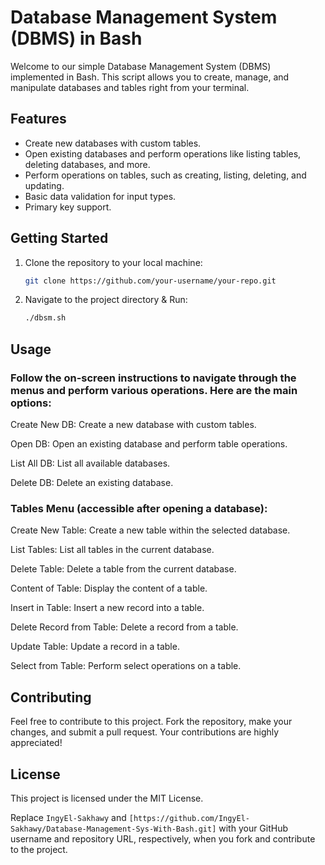 
# Database Management System (DBMS) in Bash

Welcome to our simple Database Management System (DBMS) implemented in Bash. This script allows you to create, manage, and manipulate databases and tables right from your terminal.

## Features

- Create new databases with custom tables.
- Open existing databases and perform operations like listing tables, deleting databases, and more.
- Perform operations on tables, such as creating, listing, deleting, and updating.
- Basic data validation for input types.
- Primary key support.

## Getting Started

1. Clone the repository to your local machine:

   ```bash
   git clone https://github.com/your-username/your-repo.git

2. Navigate to the project directory & Run:
    ```bash
    ./dbsm.sh


## Usage

### Follow the on-screen instructions to navigate through the menus and perform various operations. Here are the main options:

Create New DB: Create a new database with custom tables.

Open DB: Open an existing database and perform table operations.

List All DB: List all available databases.

Delete DB: Delete an existing database.



### Tables Menu (accessible after opening a database):

Create New Table: Create a new table within the selected database.

List Tables: List all tables in the current database.

Delete Table: Delete a table from the current database.

Content of Table: Display the content of a table.

Insert in Table: Insert a new record into a table.

Delete Record from Table: Delete a record from a table.

Update Table: Update a record in a table.

Select from Table: Perform select operations on a table.


## Contributing
Feel free to contribute to this project. Fork the repository, make your changes, and submit a pull request. Your contributions are highly appreciated!

## License
This project is licensed under the MIT License.

Replace `IngyEl-Sakhawy` and `[https://github.com/IngyEl-Sakhawy/Database-Management-Sys-With-Bash.git]` with your GitHub username and repository URL, respectively, when you fork and contribute to the project.
